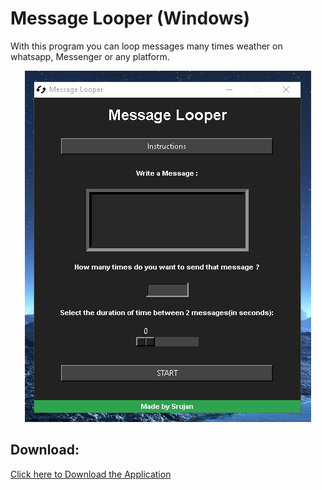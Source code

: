 # Message Looper (Windows)
With this program you can loop messages many times weather on whatsapp, Messenger or any platform.

<center>
  
<img src="./interface.png"/>

</center>

## Download:
<a href="https://github.com/Royal-lobster/messagelooper-Python/raw/master/dist/MessageLooper%20(SETUP).exe">Click here to Download the Application</a>
